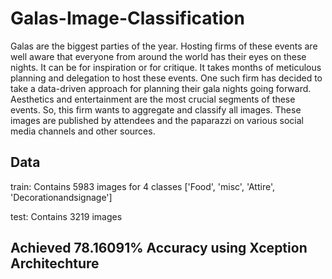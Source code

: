 # Galas-Image-Classification
Galas are the biggest parties of the year. Hosting firms of these events are well aware that everyone from around the world has their eyes on these nights. It can be for inspiration or for critique. It takes months of meticulous planning and delegation to host these events. One such firm has decided to take a data-driven approach for planning their gala nights going forward. Aesthetics and entertainment are the most crucial segments of these events. So, this firm wants to aggregate and classify all images. These images are published by attendees and the paparazzi on various social media channels and other sources. 

## Data
train: Contains 5983 images for 4 classes ['Food', 'misc', 'Attire', 'Decorationandsignage']

test: Contains 3219 images

## Achieved 78.16091% Accuracy using Xception Architechture


